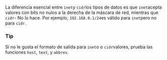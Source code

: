 La diferencia esencial entre  `inet`y  `cidr`los tipos de datos es que  `inet`acepta valores con bits no nulos a la derecha de la máscara de red, mientras que  `cidr`- No lo hace. Por ejemplo,  `192.168.0.1/24`es válido para  `inet`pero no para `cidr`.

### Tip

Si no le gusta el formato de salida para  `inet`o o  `cidr`valores, prueba las funciones `host`, `text`, y `abbrev`.